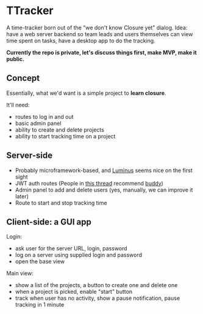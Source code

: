 # TTracker

A time-tracker born out of the "we don't know Closure yet" dialog.
Idea: have a web server backend so team leads and users themselves can view time spent on tasks, have a desktop app to do the tracking.

**Currently the repo is private, let's discuss things first, make MVP, make it public.**

## Concept

Essentially, what we'd want is a simple project to **learn closure**.

It'll need:

* routes to log in and out
* basic admin panel
* ability to create and delete projects
* ability to start tracking time on a project

## Server-side

* Probably microframework-based, and [Luminus](https://luminusweb.com/docs/guestbook.html) seems nice on the first sight
* JWT auth routes (People in [this thread](https://www.reddit.com/r/Clojure/comments/9bj8pj/cemerickfriend_or_something_else/) recommend [buddy](https://github.com/funcool/buddy))
* Admin panel to add and delete users (yes, manually, we can improve it later)
* Route to start and stop tracking time

## Client-side: a GUI app

Login:

* ask user for the server URL, login, password
* log on a server using supplied login and password
* open the base view

Main view:

* show a list of the projects, a button to create one and delete one
* when a project is picked, enable "start" button
* track when user has no activity, show a pause notification, pause tracking in 1 minute
